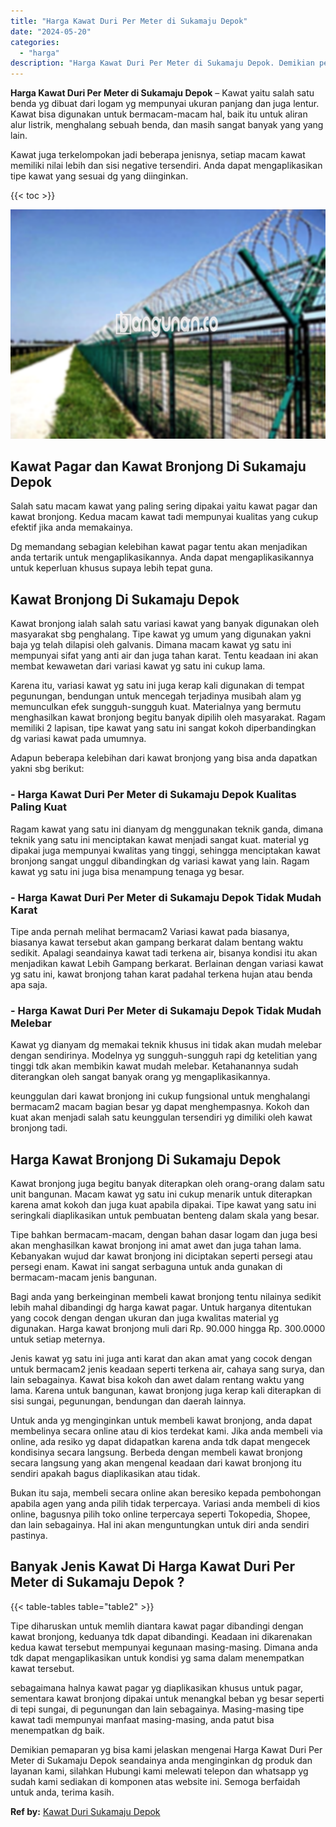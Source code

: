 ```yaml
---
title: "Harga Kawat Duri Per Meter di Sukamaju Depok"
date: "2024-05-20"
categories: 
  - "harga"
description: "Harga Kawat Duri Per Meter di Sukamaju Depok. Demikian pemaparan yg bisa kami jelaskan mengenai Harga Kawat Duri Per Meter di Sukamaju Depok seandainya anda..."
---
```


**Harga Kawat Duri Per Meter di Sukamaju Depok** – Kawat yaitu salah satu benda yg dibuat dari logam yg mempunyai ukuran panjang dan juga lentur. Kawat bisa digunakan untuk bermacam-macam hal, baik itu untuk aliran alur listrik, menghalang sebuah benda, dan masih sangat banyak yang yang lain.

Kawat juga terkelompokan jadi beberapa jenisnya, setiap macam kawat memiliki nilai lebih dan sisi negative tersendiri. Anda dapat mengaplikasikan tipe kawat yang sesuai dg yang diinginkan.

{{< toc >}}

![Harga Kawat Duri Per Meter di Sukamaju Depok](/images/jual-kawat-murah47.png)

## Kawat Pagar dan Kawat Bronjong Di Sukamaju Depok

Salah satu macam kawat yang paling sering dipakai yaitu kawat pagar dan kawat bronjong. Kedua macam kawat tadi mempunyai kualitas yang cukup efektif jika anda memakainya.

Dg memandang sebagian kelebihan kawat pagar tentu akan menjadikan anda tertarik untuk mengaplikasikannya. Anda dapat mengaplikasikannya untuk keperluan khusus supaya lebih tepat guna.

## Kawat Bronjong Di Sukamaju Depok

Kawat bronjong ialah salah satu variasi kawat yang banyak digunakan oleh masyarakat sbg penghalang. Tipe kawat yg umum yang digunakan yakni baja yg telah dilapisi oleh galvanis. Dimana macam kawat yg satu ini mempunyai sifat yang anti air dan juga tahan karat. Tentu keadaan ini akan membat kewawetan dari variasi kawat yg satu ini cukup lama.

Karena itu, variasi kawat yg satu ini juga kerap kali digunakan di tempat pegunungan, bendungan untuk mencegah terjadinya musibah alam yg memunculkan efek sungguh-sungguh kuat. Materialnya yang bermutu menghasilkan kawat bronjong begitu banyak dipilih oleh masyarakat. Ragam memiliki 2 lapisan, tipe kawat yang satu ini sangat kokoh diperbandingkan dg variasi kawat pada umumnya.

Adapun beberapa kelebihan dari kawat bronjong yang bisa anda dapatkan yakni sbg berikut:

### \- Harga Kawat Duri Per Meter di Sukamaju Depok Kualitas Paling Kuat

Ragam kawat yang satu ini dianyam dg menggunakan teknik ganda, dimana teknik yang satu ini menciptakan kawat menjadi sangat kuat. material yg dipakai juga mempunyai kwalitas yang tinggi, sehingga menciptakan kawat bronjong sangat unggul dibandingkan dg variasi kawat yang lain. Ragam kawat yg satu ini juga bisa menampung tenaga yg besar.

### \- Harga Kawat Duri Per Meter di Sukamaju Depok Tidak Mudah Karat

Tipe anda pernah melihat bermacam2 Variasi kawat pada biasanya, biasanya kawat tersebut akan gampang berkarat dalam bentang waktu sedikit. Apalagi seandainya kawat tadi terkena air, bisanya kondisi itu akan menjadikan kawat Lebih Gampang berkarat. Berlainan dengan variasi kawat yg satu ini, kawat bronjong tahan karat padahal terkena hujan atau benda apa saja.

### \- Harga Kawat Duri Per Meter di Sukamaju Depok Tidak Mudah Melebar

Kawat yg dianyam dg memakai teknik khusus ini tidak akan mudah melebar dengan sendirinya. Modelnya yg sungguh-sungguh rapi dg ketelitian yang tinggi tdk akan membikin kawat mudah melebar. Ketahanannya sudah diterangkan oleh sangat banyak orang yg mengaplikasikannya.

keunggulan dari kawat bronjong ini cukup fungsional untuk menghalangi bermacam2 macam bagian besar yg dapat menghempasnya. Kokoh dan kuat akan menjadi salah satu keunggulan tersendiri yg dimiliki oleh kawat bronjong tadi.

## Harga Kawat Bronjong Di Sukamaju Depok

Kawat bronjong juga begitu banyak diterapkan oleh orang-orang dalam satu unit bangunan. Macam kawat yg satu ini cukup menarik untuk diterapkan karena amat kokoh dan juga kuat apabila dipakai. Tipe kawat yang satu ini seringkali diaplikasikan untuk pembuatan benteng dalam skala yang besar.

Tipe bahkan bermacam-macam, dengan bahan dasar logam dan juga besi akan menghasilkan kawat bronjong ini amat awet dan juga tahan lama. Kebanyakan wujud dar kawat bronjong ini diciptakan seperti persegi atau persegi enam. Kawat ini sangat serbaguna untuk anda gunakan di bermacam-macam jenis bangunan.

Bagi anda yang berkeinginan membeli kawat bronjong tentu nilainya sedikit lebih mahal dibandingi dg harga kawat pagar. Untuk harganya ditentukan yang cocok dengan dengan ukuran dan juga kwalitas material yg digunakan. Harga kawat bronjong muli dari Rp. 90.000 hingga Rp. 300.0000 untuk setiap meternya.

Jenis kawat yg satu ini juga anti karat dan akan amat yang cocok dengan untuk bermacam2 jenis keadaan seperti terkena air, cahaya sang surya, dan lain sebagainya. Kawat bisa kokoh dan awet dalam rentang waktu yang lama. Karena untuk bangunan, kawat bronjong juga kerap kali diterapkan di sisi sungai, pegunungan, bendungan dan daerah lainnya.

Untuk anda yg menginginkan untuk membeli kawat bronjong, anda dapat membelinya secara online atau di kios terdekat kami. Jika anda membeli via online, ada resiko yg dapat didapatkan karena anda tdk dapat mengecek kondisinya secara langsung. Berbeda dengan membeli kawat bronjong secara langsung yang akan mengenal keadaan dari kawat bronjong itu sendiri apakah bagus diaplikasikan atau tidak.

Bukan itu saja, membeli secara online akan beresiko kepada pembohongan apabila agen yang anda pilih tidak terpercaya. Variasi anda membeli di kios online, bagusnya pilih toko online terpercaya seperti Tokopedia, Shopee, dan lain sebagainya. Hal ini akan menguntungkan untuk diri anda sendiri pastinya.

## Banyak Jenis Kawat Di Harga Kawat Duri Per Meter di Sukamaju Depok ?

{{< table-tables table="table2" >}}

Tipe diharuskan untuk memlih diantara kawat pagar dibandingi dengan kawat bronjong, keduanya tdk dapat dibandingi. Keadaan ini dikarenakan kedua kawat tersebut mempunyai kegunaan masing-masing. Dimana anda tdk dapat mengaplikasikan untuk kondisi yg sama dalam menempatkan kawat tersebut.

sebagaimana halnya kawat pagar yg diaplikasikan khusus untuk pagar, sementara kawat bronjong dipakai untuk menangkal beban yg besar seperti di tepi sungai, di pegunungan dan lain sebagainya. Masing-masing tipe kawat tadi mempunyai manfaat masing-masing, anda patut bisa menempatkan dg baik.

Demikian pemaparan yg bisa kami jelaskan mengenai Harga Kawat Duri Per Meter di Sukamaju Depok seandainya anda menginginkan dg produk dan layanan kami, silahkan Hubungi kami melewati telepon dan whatsapp yg sudah kami sediakan di komponen atas website ini. Semoga berfaidah untuk anda, terima kasih.

**Ref by:** [Kawat Duri Sukamaju Depok](https://id.wikipedia.org/wiki/Kawat)
